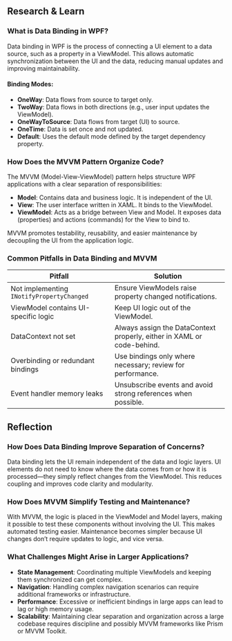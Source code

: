 ## Research & Learn

### What is Data Binding in WPF?

Data binding in WPF is the process of connecting a UI element to a data source, such as a property in a ViewModel. This allows automatic synchronization between the UI and the data, reducing manual updates and improving maintainability.

#### Binding Modes:
- **OneWay**: Data flows from source to target only.
- **TwoWay**: Data flows in both directions (e.g., user input updates the ViewModel).
- **OneWayToSource**: Data flows from target (UI) to source.
- **OneTime**: Data is set once and not updated.
- **Default**: Uses the default mode defined by the target dependency property.

### How Does the MVVM Pattern Organize Code?

The MVVM (Model-View-ViewModel) pattern helps structure WPF applications with a clear separation of responsibilities:

- **Model**: Contains data and business logic. It is independent of the UI.
- **View**: The user interface written in XAML. It binds to the ViewModel.
- **ViewModel**: Acts as a bridge between View and Model. It exposes data (properties) and actions (commands) for the View to bind to.

MVVM promotes testability, reusability, and easier maintenance by decoupling the UI from the application logic.

### Common Pitfalls in Data Binding and MVVM

| Pitfall | Solution |
|--------|----------|
| Not implementing `INotifyPropertyChanged` | Ensure ViewModels raise property changed notifications. |
| ViewModel contains UI-specific logic | Keep UI logic out of the ViewModel. |
| DataContext not set | Always assign the DataContext properly, either in XAML or code-behind. |
| Overbinding or redundant bindings | Use bindings only where necessary; review for performance. |
| Event handler memory leaks | Unsubscribe events and avoid strong references when possible. |



## Reflection

### How Does Data Binding Improve Separation of Concerns?

Data binding lets the UI remain independent of the data and logic layers. UI elements do not need to know where the data comes from or how it is processed—they simply reflect changes from the ViewModel. This reduces coupling and improves code clarity and modularity.

### How Does MVVM Simplify Testing and Maintenance?
With MVVM, the logic is placed in the ViewModel and Model layers, making it possible to test these components without involving the UI. This makes automated testing easier. Maintenance becomes simpler because UI changes don’t require updates to logic, and vice versa.
### What Challenges Might Arise in Larger Applications?

- **State Management**: Coordinating multiple ViewModels and keeping them synchronized can get complex.
- **Navigation**: Handling complex navigation scenarios can require additional frameworks or infrastructure.
- **Performance**: Excessive or inefficient bindings in large apps can lead to lag or high memory usage.
- **Scalability**: Maintaining clear separation and organization across a large codebase requires discipline and possibly MVVM frameworks like Prism or MVVM Toolkit.

